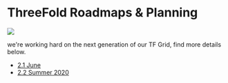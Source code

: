 # ThreeFold Roadmaps & Planning

![](https://images.unsplash.com/photo-1495292040232-745a10cd202c?ixlib=rb-0.3.5&ixid=eyJhcHBfaWQiOjEyMDd9&s=311b389f7632627e26e3f287581d0c0e&auto=format&fit=crop&w=1189&q=80)

we're working hard on the next generation of our TF Grid, find more details below.

- [2.1 June](tfgrid_release_2_1.md)
- [2.2 Summer 2020](tfgrid_release_2_2.md)